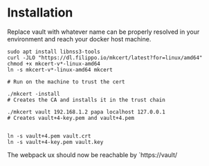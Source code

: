 # Installation

Replace vault with whatever name can be properly resolved in your environment and reach your docker host machine.

```
sudo apt install libnss3-tools
curl -JLO "https://dl.filippo.io/mkcert/latest?for=linux/amd64"
chmod +x mkcert-v*-linux-amd64
ln -s mkcert-v*-linux-amd64 mkcert

# Run on the machine to trust the cert

./mkcert -install
# Creates the CA and installs it in the trust chain

./mkcert vault 192.168.1.2 papa localhost 127.0.0.1
# Creates vault+4-key.pem and vault+4.pem


ln -s vault+4.pem vault.crt
ln -s vault+4-key.pem vault.key

```

The webpack ux should now be reachable by `https://vault/
